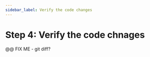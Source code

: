 ```yaml
---
sidebar_label: Verify the code changes
---
```


# Step 4: Verify the code chnages

@@ FIX ME - git diff?